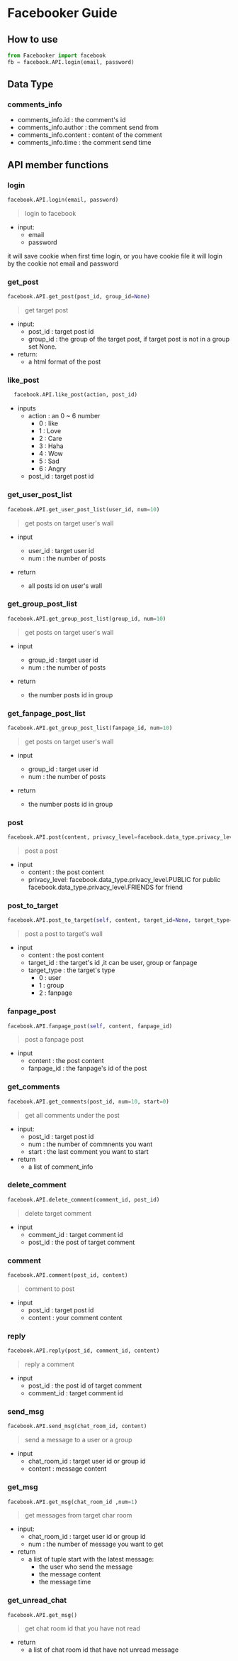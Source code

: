 # Facebooker Guide

## How to use
```python
from Facebooker import facebook
fb = facebook.API.login(email, password)
```
## Data Type

### comments_info
- comments_info.id : the comment's id
- comments_info.author : the comment send from
- comments_info.content : content of the comment
- comments_info.time : the comment send time

## API member functions
### login
```python
facebook.API.login(email, password)
```
> login to facebook
- input:
  - email
  - password

it will save cookie when first time login, or you have cookie file it will login by the cookie not email and password


### get_post
```python
facebook.API.get_post(post_id, group_id=None)
```
> get target post
- input:
  - post_id : target post id
  - group_id : the group of the target post, if target post is not in a group set None.
- return:
  - a html format of the post 
  
### like_post
```python
  facebook.API.like_post(action, post_id)
```
- inputs
  - action : an 0 ~ 6 number
    - 0 : like
    - 1 : Love
    - 2 : Care
    - 3 : Haha
    - 4 : Wow
    - 5 : Sad
    - 6 : Angry
  - post_id : target post id

### get_user_post_list
```python
facebook.API.get_user_post_list(user_id, num=10)
```
> get posts on target user's wall
- input
  - user_id : target user id
  - num : the number of posts

- return
  - all posts id on user's wall
### get_group_post_list
```python
facebook.API.get_group_post_list(group_id, num=10)
```
> get posts on target user's wall
- input
  - group_id : target user id
  - num : the number of posts

- return
  - the number posts id in group

### get_fanpage_post_list
```python
facebook.API.get_group_post_list(fanpage_id, num=10)
```
> get posts on target user's wall
- input
  - group_id : target user id
  - num : the number of posts

- return
  - the number posts id in group
### post
```python
facebook.API.post(content, privacy_level=facebook.data_type.privacy_level.PUBLIC)
```
> post a post
- input
  - content : the post content
  - privacy_level: facebook.data_type.privacy_level.PUBLIC for public
                   facebook.data_type.privacy_level.FRIENDS for friend
                   

### post_to_target
```python
facebook.API.post_to_target(self, content, target_id=None, target_type=None)
```
> post a post to target's wall
- input
  - content : the post content
  - target_id : the target's id ,it can be user, group or fanpage
  - target_type : the target's type
    - 0 : user
    - 1 : group
    - 2 : fanpage

### fanpage_post
```python
facebook.API.fanpage_post(self, content, fanpage_id)
```
> post a fanpage post
- input
  - content : the post content
  - fanpage_id : the fanpage's id of the post 
  
### get_comments
```python
facebook.API.get_comments(post_id, num=10, start=0)
```
> get all comments under the post

- input:
  - post_id : target post id
  - num : the number of commnents you want
  - start : the last comment you want to start
- return 
  - a list of comment_info

### delete_comment
```python
facebook.API.delete_comment(comment_id, post_id)
```
> delete target comment
- input
    - comment_id : target comment id
    - post_id : the post of target comment

### comment
```python
facebook.API.comment(post_id, content)
```
> comment to post
- input
    - post_id : target post id
    - content : your comment content



### reply
```python
facebook.API.reply(post_id, comment_id, content)
```
> reply a comment
- input
  - post_id : the post id of target comment 
  - comment_id : target comment id

### send_msg
```python
facebook.API.send_msg(chat_room_id, content)
```
> send a message to a user or a group

- input
  - chat_room_id : target user id or group id
  - content : message content

### get_msg
```python
facebook.API.get_msg(chat_room_id ,num=1)
```
> get messages from target char room

- input:
  - chat_room_id : target user id or group id
  - num : the number of message you want to get
- return 
  - a list of tuple start with the latest message:
    - the user who send the message
    - the message content
    - the message time

### get_unread_chat
```
facebook.API.get_msg()
```
> get chat room id that you have not read

- return
  - a list of chat room id that have not unread message
   